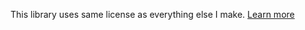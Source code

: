 This library uses same license as everything else I make. [Learn more](https://gamepro5.github.io/about/legal)
